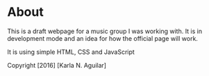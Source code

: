 # About
This is a draft webpage for a music group I was working with. It is in development mode and an idea for how the official page will work.

It is using simple HTML, CSS and JavaScript

Copyright [2016] [Karla N. Aguilar]